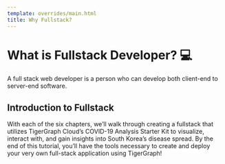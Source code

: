 ```yaml
---
template: overrides/main.html
title: Why Fullstack?
---
```


# What is Fullstack Developer? 💻

A full stack web developer is a person who can develop both client-end to server-end software.

## Introduction to Fullstack

With each of the six chapters, we’ll walk through creating a fullstack that utilizes TigerGraph Cloud’s COVID-19 Analysis Starter Kit to visualize, interact with, and gain insights into South Korea’s disease spread. By the end of this tutorial, you’ll have the tools necessary to create and deploy your very own full-stack application using TigerGraph!
